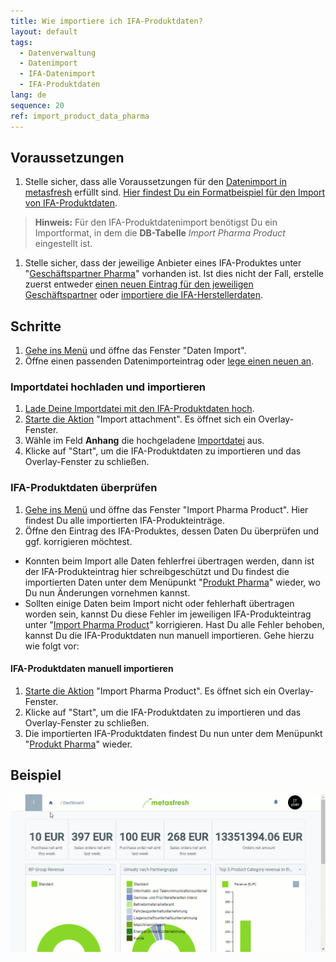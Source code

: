 ```yaml
---
title: Wie importiere ich IFA-Produktdaten?
layout: default
tags:
  - Datenverwaltung
  - Datenimport
  - IFA-Datenimport
  - IFA-Produktdaten
lang: de
sequence: 20
ref: import_product_data_pharma
---
```


## Voraussetzungen
1. Stelle sicher, dass alle Voraussetzungen für den [Datenimport in metasfresh](Datenimport_nach_metasfresh) erfüllt sind. [Hier findest Du ein Formatbeispiel für den Import von IFA-Produktdaten](Importformat_Beispiel_Produkt_Pharma).
 >**Hinweis:** Für den IFA-Produktdatenimport benötigst Du ein Importformat, in dem die **DB-Tabelle** *Import Pharma Product* eingestellt ist.

1. Stelle sicher, dass der jeweilige Anbieter eines IFA-Produktes unter "[Geschäftspartner Pharma](Menu)" vorhanden ist. Ist dies nicht der Fall, erstelle zuerst entweder [einen neuen Eintrag für den jeweiligen Geschäftspartner](Neuer_Geschaeftspartner) oder [importiere die IFA-Herstellerdaten](GPartnerdaten_importieren_Pharma).

## Schritte
1. [Gehe ins Menü](Menu) und öffne das Fenster "Daten Import".
1. Öffne einen passenden Datenimporteintrag oder [lege einen neuen an](Datenimporteintrag_anlegen).

### Importdatei hochladen und importieren
1. [Lade Deine Importdatei mit den IFA-Produktdaten hoch](Dateihandling).
1. [Starte die Aktion](AktionStarten#aktionsmenue) "Import attachment". Es öffnet sich ein Overlay-Fenster.
1. Wähle im Feld **Anhang** die hochgeladene [Importdatei](Importdatei_nuetzliche_Hinweise) aus.
1. Klicke auf "Start", um die IFA-Produktdaten zu importieren und das Overlay-Fenster zu schließen.

### IFA-Produktdaten überprüfen
1. [Gehe ins Menü](Menu) und öffne das Fenster "Import Pharma Product". Hier findest Du alle importierten IFA-Produkteinträge.
1. Öffne den Eintrag des IFA-Produktes, dessen Daten Du überprüfen und ggf. korrigieren möchtest.
 - Konnten beim Import alle Daten fehlerfrei übertragen werden, dann ist der IFA-Produkteintrag hier schreibgeschützt und Du findest die importierten Daten unter dem Menüpunkt "[Produkt Pharma](Menu)" wieder, wo Du nun Änderungen vornehmen kannst.
 - Sollten einige Daten beim Import nicht oder fehlerhaft übertragen worden sein, kannst Du diese Fehler im jeweiligen IFA-Produkteintrag unter "[Import Pharma Product](Menu)" korrigieren. Hast Du alle Fehler behoben, kannst Du die IFA-Produktdaten nun manuell importieren. Gehe hierzu wie folgt vor:

#### IFA-Produktdaten manuell importieren
1. [Starte die Aktion](AktionStarten#aktionsmenue) "Import Pharma Product". Es öffnet sich ein Overlay-Fenster.
1. Klicke auf "Start", um die IFA-Produktdaten zu importieren und das Overlay-Fenster zu schließen.
1. Die importierten IFA-Produktdaten findest Du nun unter dem Menüpunkt "[Produkt Pharma](Menu)" wieder.

## Beispiel
![](assets/Produktdaten_importieren.gif)
